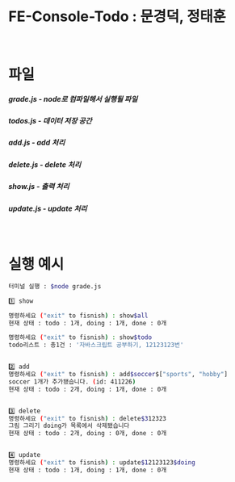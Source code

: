 # FE-Console-Todo : 문경덕, 정태훈

<br>

# 파일
##### grade.js - node로 컴파일해서 실행될 파일
##### todos.js - 데이터 저장 공간
##### add.js - add 처리
##### delete.js - delete 처리
##### show.js - 출력 처리
##### update.js - update 처리

<br>

# 실행 예시
```bash
터미널 실행 : $node grade.js

1️⃣ show

명령하세요 ("exit" to fisnish) : show$all
현재 상태 : todo : 1개, doing : 1개, done : 0개

명령하세요 ("exit" to fisnish) : show$todo
todo리스트 : 총1건 : '자바스크립트 공부하기, 12123123번'


2️⃣ add
명령하세요 ("exit" to fisnish) : add$soccer$["sports", "hobby"]
soccer 1개가 추가됐습니다. (id: 411226)
현재 상태 : todo : 2개, doing : 1개, done : 0개


3️⃣ delete
명령하세요 ("exit" to fisnish) : delete$312323
그림 그리기 doing가 목록에서 삭제됐습니다
현재 상태 : todo : 2개, doing : 0개, done : 0개


4️⃣ update
명령하세요 ("exit" to fisnish) : update$12123123$doing
현재 상태 : todo : 1개, doing : 1개, done : 0개

```






